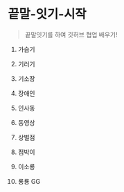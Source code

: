 # 끝말-잇기-시작
> 끝말잇기를 하여 깃허브 협업 배우기!

1. 가습기

2. 기러기

3. 기소장

4. 장애인

5. 인사동

6. 동영상

7. 상벌점

8. 점박이

9. 이소룡

10. 룡룡 GG